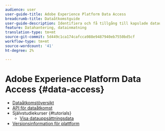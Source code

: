 ```yaml
---
audience: user
user-guide-title: Adobe Experience Platform Data Access
breadcrumb-title: Dataåtkomstguide
user-guide-description: Identifiera och få tillgång till kapslade datauppsättningar inom Platform.
feature: Datahantering, datainmatning
translation-type: tm+mt
source-git-commit: 5d449c1ca174cafcca988e9487940eb7550bd5cf
workflow-type: tm+mt
source-wordcount: '41'
ht-degree: 2%

---
```



# Adobe Experience Platform Data Access {#data-access}

- [Dataåtkomstöversikt](home.md)
- [API för dataåtkomst](api.md)
- Självstudiekurser {#tutorials}
   - [Visa datauppsättningsdata](tutorials/dataset-data.md)
- [Versionsinformation för plattform](https://www.adobe.com/go/platform-release-notes-en)